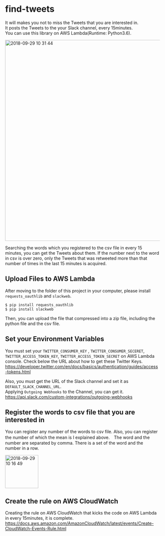 # find-tweets
It will makes you not to miss the Tweets that you are interested in.  
It posts the Tweets to the your Slack channel, every 15minutes.  
You can use this library on AWS Lambda(Runtime: Python3.6).  

<img width="655" alt="2018-09-29 10 31 44" src="https://user-images.githubusercontent.com/8345543/46239392-04274b80-c3d3-11e8-88f1-a0eb4cdd662d.png">


Searching the words which you registered to the csv file in every 15 minutes, you can get the Tweets about them.
If the number next to the word in csv is over zero, only the Tweets that was retweeted more than that number of times in the last 15 minutes is acquired.  

## Upload Files to AWS Lambda
After moving to the folder of this project in your computer, please install `requests_oauthlib` and `slackweb`.  
```
$ pip install requests_oauthlib
$ pip install slackweb
```

Then, you can upload the file that compressed into a zip file, including the python file and the csv file.  

## Set your Environment Variables
You must set your `TWITTER_CONSUMER_KEY` , `TWITTER_CONSUMER_SECERET`, `TWITTER_ACCESS_TOKEN_KEY`, `TWITTER_ACCESS_TOKEN_SECRET` on AWS Lambda console.
Check below the URL about how to get these Twitter Keys.  
https://developer.twitter.com/en/docs/basics/authentication/guides/access-tokens.html  

Also, you must get the URL of the Slack channel and set it as `DEFAULT_SLACK_CHANNEL_URL`.  
Applying `Outgoing Webhooks` to the Channel, you can get it.  
https://api.slack.com/custom-integrations/outgoing-webhooks

## Register the words to csv file that you are interested in
You can register any number of the words to csv file. Also, you can register the number of which the mean is I explained above.　The word and the number are separated by comma.  There is a set of the word and the number in a row.  

<img width="108" alt="2018-09-29 10 16 49" src="https://user-images.githubusercontent.com/8345543/46239390-012c5b00-c3d3-11e8-8761-6a33fd27f78f.png">

## Create the rule on AWS CloudWatch
Creating the rule on AWS CloudWatch that kicks the code on AWS Lambda in every 15minutes, it is complete.
https://docs.aws.amazon.com/AmazonCloudWatch/latest/events/Create-CloudWatch-Events-Rule.html
